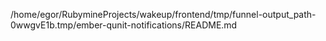 /home/egor/RubymineProjects/wakeup/frontend/tmp/funnel-output_path-0wwgvE1b.tmp/ember-qunit-notifications/README.md